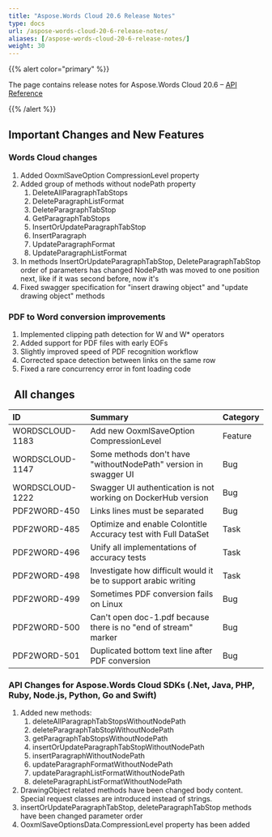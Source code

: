 ```yaml
---
title: "Aspose.Words Cloud 20.6 Release Notes"
type: docs
url: /aspose-words-cloud-20-6-release-notes/
aliases: [/aspose-words-cloud-20-6-release-notes/]
weight: 30
---
```


{{% alert color="primary" %}} 

The page contains release notes for Aspose.Words Cloud 20.6 – [API Reference](https://apireference.aspose.cloud/words/)

{{% /alert %}} 

## Important Changes and New Features

### Words Cloud changes

1. Added OoxmlSaveOption CompressionLevel property
1. Added group of methods without nodePath property
   1. DeleteAllParagraphTabStops
   1. DeleteParagraphListFormat
   1. DeleteParagraphTabStop
   1. GetParagraphTabStops
   1. InsertOrUpdateParagraphTabStop
   1. InsertParagraph
   1. UpdateParagraphFormat
   1. UpdateParagraphListFormat
1. In methods InsertOrUpdateParagraphTabStop, DeleteParagraphTabStop order of parameters has changed NodePath was moved to one position next, like if it was second before, now it's
1. Fixed swagger specification for "insert drawing object" and "update drawing object" methods

### PDF to Word conversion improvements

1. Implemented clipping path detection for W and W\* operators
1. Added support for PDF files with early EOFs
1. Slightly improved speed of PDF recognition workflow
1. Corrected space detection between links on the same row
1. Fixed a rare concurrency error in font loading code

## ` `All changes

|ID|Summary|Category|
| :- | :- | :- |
|WORDSCLOUD-1183|Add new OoxmlSaveOption CompressionLevel|Feature|
|WORDSCLOUD-1147|Some methods don't have "withoutNodePath" version in swagger UI|Bug|
|WORDSCLOUD-1222|Swagger UI authentication is not working on DockerHub version|Bug|
|PDF2WORD-450 |Links lines must be separated |Bug|
|PDF2WORD-485 |Optimize and enable Colontitle Accuracy test with Full DataSet |Task|
|PDF2WORD-496 |Unify all implementations of accuracy tests |Task |
|PDF2WORD-498 |Investigate how difficult would it be to support arabic writing |Task|
|PDF2WORD-499 |Sometimes PDF conversion fails on Linux |Bug|
|PDF2WORD-500 |Can't open doc-1.pdf because there is no "end of stream" marker |Bug|
|PDF2WORD-501 |Duplicated bottom text line after PDF conversion |Bug|

### API Changes for Aspose.Words Cloud SDKs (.Net, Java, PHP, Ruby, Node.js, Python, Go and Swift)

1. Added new methods:
   1. deleteAllParagraphTabStopsWithoutNodePath
   1. deleteParagraphTabStopWithoutNodePath
   1. getParagraphTabStopsWithoutNodePath
   1. insertOrUpdateParagraphTabStopWithoutNodePath
   1. insertParagraphWithoutNodePath
   1. updateParagraphFormatWithoutNodePath
   1. updateParagraphListFormatWithoutNodePath
   1. deleteParagraphListFormatWithoutNodePath
1. DrawingObject related methods have been changed body content. Special request classes are introduced instead of strings.
1. insertOrUpdateParagraphTabStop, deleteParagraphTabStop methods have been changed parameter order
1. OoxmlSaveOptionsData.CompressionLevel property has been added



